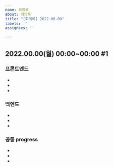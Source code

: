 ```yaml
---
name: 회의록
about: 회의록
title: "[회의록] 2022-00-00"
labels: ''
assignees: ''

---
```


## 2022.00.00(월) 00:00~00:00 #1

### 프론트엔드

- 
- 
- 

### 백엔드

- 
- 
- 

### ****공통 progress****

- 
- 
-
